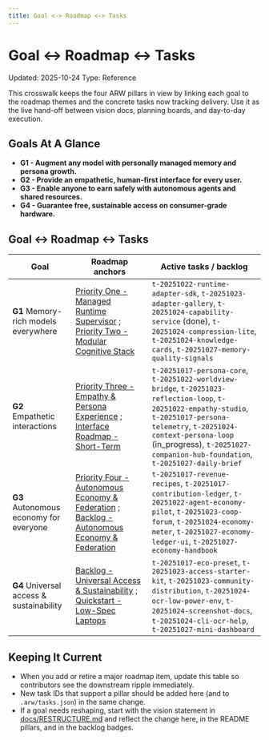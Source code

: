 ```yaml
---
title: Goal <-> Roadmap <-> Tasks
---
```


# Goal <-> Roadmap <-> Tasks

Updated: 2025-10-24
Type: Reference

This crosswalk keeps the four ARW pillars in view by linking each goal to the roadmap themes and the concrete tasks now tracking delivery. Use it as the live hand-off between vision docs, planning boards, and day-to-day execution.

## Goals At A Glance

- **G1 - Augment any model with personally managed memory and persona growth.**
- **G2 - Provide an empathetic, human-first interface for every user.**
- **G3 - Enable anyone to earn safely with autonomous agents and shared resources.**
- **G4 - Guarantee free, sustainable access on consumer-grade hardware.**

## Goal <-> Roadmap <-> Tasks

| Goal | Roadmap anchors | Active tasks / backlog |
| --- | --- | --- |
| **G1** Memory-rich models everywhere | [Priority One - Managed Runtime Supervisor](ROADMAP.md#priority-one--managed-runtime-supervisor) ; [Priority Two - Modular Cognitive Stack](ROADMAP.md#priority-two--modular-cognitive-stack--memory-orchestration) | `t-20251022-runtime-adapter-sdk`, `t-20251023-adapter-gallery`, `t-20251024-capability-service` (done), `t-20251024-compression-lite`, `t-20251024-knowledge-cards`, `t-20251027-memory-quality-signals` |
| **G2** Empathetic interactions | [Priority Three - Empathy & Persona Experience](ROADMAP.md#priority-three--empathy--persona-experience) ; [Interface Roadmap - Short-Term](INTERFACE_ROADMAP.md#short-term-0-3-months) | `t-20251017-persona-core`, `t-20251022-worldview-bridge`, `t-20251023-reflection-loop`, `t-20251022-empathy-studio`, `t-20251017-persona-telemetry`, `t-20251024-context-persona-loop` (in_progress), `t-20251027-companion-hub-foundation`, `t-20251027-daily-brief` |
| **G3** Autonomous economy for everyone | [Priority Four - Autonomous Economy & Federation](ROADMAP.md#priority-four--autonomous-economy--federation) ; [Backlog - Autonomous Economy & Federation](BACKLOG.md#autonomous-economy--federation) | `t-20251017-revenue-recipes`, `t-20251017-contribution-ledger`, `t-20251022-agent-economy-pilot`, `t-20251023-coop-forum`, `t-20251024-economy-meter`, `t-20251027-economy-ledger-ui`, `t-20251027-economy-handbook` |
| **G4** Universal access & sustainability | [Backlog - Universal Access & Sustainability](BACKLOG.md#universal-access--sustainability) ; [Quickstart - Low-Spec Laptops](guide/quickstart.md#low-spec-laptops) | `t-20251017-eco-preset`, `t-20251023-access-starter-kit`, `t-20251023-community-distribution`, `t-20251024-ocr-low-power-env`, `t-20251024-screenshot-docs`, `t-20251024-cli-ocr-help`, `t-20251027-mini-dashboard` |

## Keeping It Current

- When you add or retire a major roadmap item, update this table so contributors see the downstream ripple immediately.
- New task IDs that support a pillar should be added here (and to `.arw/tasks.json`) in the same change.
- If a goal needs reshaping, start with the vision statement in [docs/RESTRUCTURE.md](RESTRUCTURE.md) and reflect the change here, in the README pillars, and in the backlog badges.






